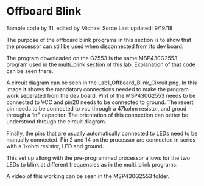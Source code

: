 # Offboard Blink

Sample code by TI, edited by Michael Sorce
Last updated: 9/19/18

The purpose of the offboard blink programs in this section is to show that the processor can still be used when disconnected from its dev board.

The program downloaded on the G2553 is the same MSP430G2553 program used in the multi_blink section of this lab. Explanation of that code can be seen there.

A circuit diagram can be seen in the Lab1_Offboard_Blink_Circuit.png. In this image it shows the mandatory connections needed to make the program work seperated from the dev board. Pin1 of the MSP430G2553 needs to be connected to VCC and pin20 needs to be connected to ground. The resert pin needs to be connected to vcc through a 47kohm resistor, and groud through a 1nF capacitor. The orientation of this connection can better be understood through the circuit diagram.

Finally, the pins that are usually automatically connected to LEDs need to be manually connected. Pin 2 and 14 on the processor are connected in series with a 1kohm resistor, LED and ground.

This set up allong with the pre-programmed processor allows for the two LEDs to blink at different frequencies as in the multi_blink programs.

A video of this working can be seen in the MSP430G2553 folder.
